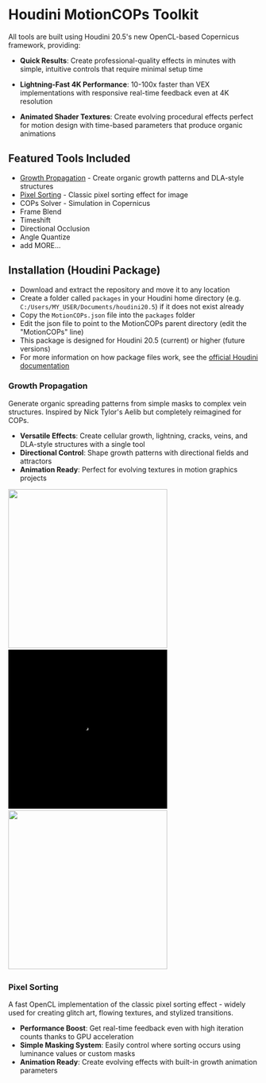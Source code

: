 # Houdini MotionCOPs Toolkit

All tools are built using Houdini 20.5's new OpenCL-based Copernicus framework, providing:

- **Quick Results**: Create professional-quality effects in minutes with simple, intuitive controls that require minimal setup time
  
- **Lightning-Fast 4K Performance**: 10-100x faster than VEX implementations with responsive real-time feedback even at 4K resolution

- **Animated Shader Textures**: Create evolving procedural effects perfect for motion design with time-based parameters that produce organic animations

## Featured Tools Included

- [Growth Propagation](#growth-propagation) - Create organic growth patterns and DLA-style structures
- [Pixel Sorting](#pixel-sorting) - Classic pixel sorting effect for image
- COPs Solver - Simulation in Copernicus
- Frame Blend
- Timeshift
- Directional Occlusion
- Angle Quantize
- add MORE...


## Installation (Houdini Package)

- Download and extract the repository and move it to any location
- Create a folder called `packages` in your Houdini home directory (e.g. `C:/Users/MY_USER/Documents/houdini20.5`) if it does not exist already
- Copy the `MotionCOPs.json` file into the `packages` folder
- Edit the json file to point to the MotionCOPs parent directory (edit the "MotionCOPs" line)
- This package is designed for Houdini 20.5 (current) or higher (future versions)
- For more information on how package files work, see the [official Houdini documentation](https://www.sidefx.com/docs/houdini/ref/plugins.html)




### Growth Propagation
Generate organic spreading patterns from simple masks to complex vein structures. Inspired by Nick Tylor's Aelib but completely reimagined for COPs.

- **Versatile Effects**: Create cellular growth, lightning, cracks, veins, and DLA-style structures with a single tool
- **Directional Control**: Shape growth patterns with directional fields and attractors
- **Animation Ready**: Perfect for evolving textures in motion graphics projects
  
<img src="https://github.com/Boning1011/copernicus-toolkit/blob/main/demo/growth_propagation/growth_02.gif" width="320" height="320"/><img src="https://github.com/Boning1011/copernicus-toolkit/blob/main/demo/growth_propagation/growth_03.gif" width="320" height="320"/><img src="https://github.com/Boning1011/copernicus-toolkit/blob/main/demo/growth_propagation/growth_dirControl_01.gif" width="320" height="320"/>

### Pixel Sorting

A fast OpenCL implementation of the classic pixel sorting effect - widely used for creating glitch art, flowing textures, and stylized transitions. 

- **Performance Boost**: Get real-time feedback even with high iteration counts thanks to GPU acceleration
- **Simple Masking System**: Easily control where sorting occurs using luminance values or custom masks  
- **Animation Ready**: Create evolving effects with built-in growth animation parameters



